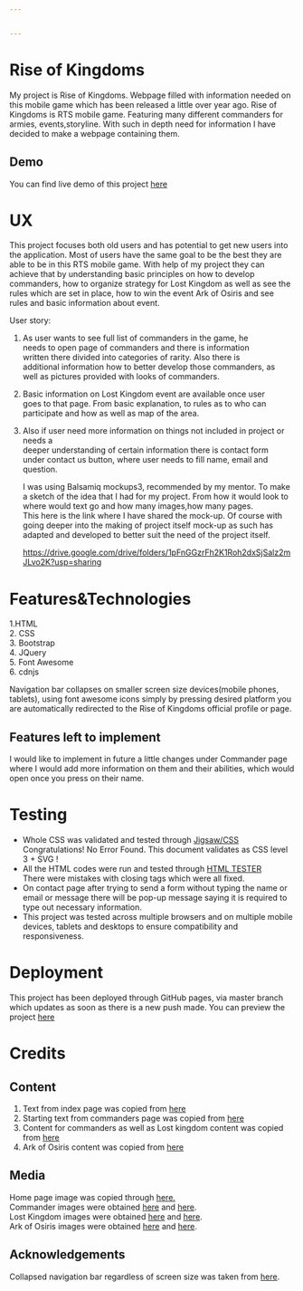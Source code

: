 ```yaml
---


---
```


<h1 id="rise-of-kingdoms">Rise of Kingdoms</h1>
<p>My project is Rise of Kingdoms. Webpage filled with information needed on this mobile game which has  been  released a little over year ago. Rise of Kingdoms is RTS  mobile  game. Featuring  many different commanders for armies, events,storyline. With  such in depth need  for information  I have decided to make a webpage  containing them.</p>
<h2 id="demo">Demo</h2>
<p>You can find  live demo of this project <a href="https://pajanec.github.io/rOK/index.html">here</a></p>
<h1 id="ux">UX</h1>
<p>This project focuses   both old users and has potential to  get new users into  the application. Most of users  have the same goal  to be  the best  they are able  to  be in this RTS mobile game. With  help of my project  they can achieve that  by  understanding basic principles  on how to develop commanders, how to organize strategy  for Lost Kingdom as well as see the rules  which are set in place,  how to win  the event  Ark of Osiris and see rules and basic information about event.</p>
<p>User story:</p>
<ol>
<li>
<p>As user  wants to  see full list of  commanders in the game, he<br>
needs    to open  page  of commanders and there is information<br>
written there    divided into categories of rarity. Also  there is<br>
additional    information how to better develop those commanders, as<br>
well as pictures provided with looks of commanders.</p>
</li>
<li>
<p>Basic information  on   Lost Kingdom event are available once user<br>
goes to that page. From  basic explanation, to rules as to who  can<br>
participate and how as well as  map   of the area.</p>
</li>
<li>
<p>Also if user  need more information  on things not included in project or  needs a<br>
deeper understanding  of  certain information there is contact form<br>
under contact us  button, where  user needs to fill name, email and<br>
question.</p>
<p>I was using Balsamiq mockups3, recommended by my mentor.  To make a sketch of the idea that I had for my project. From how it would look to  where would text go and how many images,how many pages.<br>
This here is the link where I have shared  the mock-up. Of course with going deeper into the  making of project itself  mock-up as such  has adapted  and developed  to better suit the need of the project itself.</p>
<p><a href="https://drive.google.com/drive/folders/1pFnGGzrFh2K1Roh2dxSjSalz2mJLvo2K?usp=sharing">https://drive.google.com/drive/folders/1pFnGGzrFh2K1Roh2dxSjSalz2mJLvo2K?usp=sharing</a></p>
</li>
</ol>
<h1 id="featurestechnologies">Features&amp;Technologies</h1>
<p>1.HTML<br>
2. CSS<br>
3. Bootstrap<br>
4. JQuery<br>
5. Font Awesome<br>
6. cdnjs</p>
<p>Navigation bar collapses on smaller screen size devices(mobile phones, tablets), using  font awesome icons  simply by pressing  desired platform you are automatically  redirected  to the Rise of Kingdoms official  profile or page.</p>
<h2 id="features-left-to-implement">Features left to implement</h2>
<p>I would like to implement in future  a little changes under  Commander  page  where I would  add more information on them and their abilities, which would open once you press on their name.</p>
<h1 id="testing">Testing</h1>
<ul>
<li>Whole CSS was validated and tested through <a href="https://jigsaw.w3.org/css-validator/validator%20//">Jigsaw/CSS</a> Congratulations! No Error Found. This document validates as CSS level 3 + SVG !</li>
<li>All the HTML  codes were run and tested  through <a href="https://validator.w3.org/">HTML TESTER</a><br>
There were mistakes with closing tags which were all fixed.</li>
<li>On contact page after trying to send  a  form  without typing  the  name or email or message there will be pop-up message saying it is required  to type out necessary information.</li>
<li>This project  was tested across multiple browsers and on multiple mobile devices, tablets and desktops to ensure compatibility and responsiveness.</li>
</ul>
<h1 id="deployment">Deployment</h1>
<p>This project  has been deployed  through GitHub pages, via  master branch which updates  as soon as there is  a new push made. You can  preview  the  project <a href="https://pajanec.github.io/rOK/index.html">here</a></p>
<h1 id="credits">Credits</h1>
<h2 id="content">Content</h2>
<ol>
<li>Text from index page was copied from <a href="https://riseofkingdoms.fandom.com/wiki/Rise_of_Kingdoms_Wiki">here</a></li>
<li>Starting text from commanders page was copied from <a href="https://riseofkingdoms.fandom.com/wiki/Rise_of_Kingdoms_Wiki">here</a></li>
<li>Content for commanders as well as Lost kingdom content was copied from <a href="https://www.frlgaming.com/rise-of-kingdoms">here</a></li>
<li>Ark of Osiris content was copied from <a href="https://rok.guide/ark-of-osiris/">here</a></li>
</ol>
<h2 id="media">Media</h2>
<p>Home page image was copied through <a href="https://i.ytimg.com/vi/ZsIC5z_q1W8/maxresdefault.jpg">here.</a><br>
Commander images were obtained <a href="https://static.wixstatic.com/media/1a0f15_ea83a4eba6c54492bb1b01fd93e5c46e~mv2.png/v1/fill/w_848,h_305,al_c,q_80,usm_0.66_1.00_0.01/commandersmain.webp">here</a> and <a href="https://360auto.vn/wp-content/uploads/2019/09/who_is_your_favorite_commander.jpg">here</a>.<br>
Lost Kingdom images were obtained <a href="http://www.rocfanatics.com/wp-content/uploads/2019/04/rise-of-kingdoms-the-lost-kingdom.jpg">here</a> and <a href="https://static.wixstatic.com/media/1a0f15_45c42146bc3c4c32b8989e103046613b~mv2.png/v1/fill/w_493,h_390,al_c,q_80,usm_0.66_1.00_0.01/The%20lost%20kingomd%20map.webp">here</a>.<br>
Ark of Osiris images were obtained <a href="https://i.ytimg.com/vi/1nrICcBtVFM/hqdefault.jpg">here</a> and <a href="https://i.ytimg.com/vi/kCf7SqG5GTo/maxresdefault.jpg">here</a>.</p>
<h2 id="acknowledgements">Acknowledgements</h2>
<p>Collapsed  navigation bar regardless of screen size was taken from <a href="https://www.w3schools.com/bootstrap4/bootstrap_navbar.asp">here</a>.</p>


